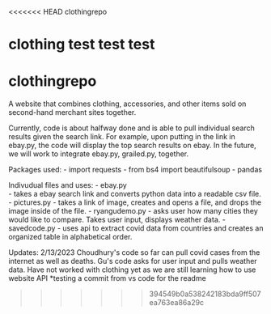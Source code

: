 <<<<<<< HEAD
clothingrepo

clothing test test test 
=======
# clothingrepo

A website that combines clothing, accessories, and other items sold on second-hand merchant sites together. 

Currently, code is about halfway done and is able to pull individual search results given the search link. For example, upon putting in the link in ebay.py, the code will display the top search results on ebay. In the future, we will work to integrate ebay.py, grailed.py, together. 

Packages used:
    - import requests
    - from bs4 import beautifulsoup
    - pandas

Indivudual files and uses:
    - ebay.py  
        - takes a ebay search link and converts python data into a readable csv file. 
    - pictures.py
        - takes a link of image, creates and opens a file, and drops the image inside of the file. 
    - ryangudemo.py
        - asks user how many cities they would like to compare. Takes user input, displays weather data.
    - savedcode.py 
        - uses api to extract covid data from countries and creates an organized table in alphabetical order. 
    

Updates: 2/13/2023
Choudhury's code so far can pull covid cases from the internet as well as deaths. Gu's code asks for user input and pulls weather data. Have not worked with clothing yet as we are still learning how to use website API 
*testing a commit from vs code for the readme
>>>>>>> 394549b0a538242183bda9ff507ea763ea86a29c
